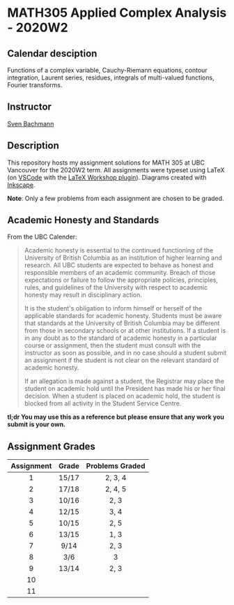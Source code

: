 # MATH305 Applied Complex Analysis - 2020W2

## Calendar desciption
Functions of a complex variable, Cauchy-Riemann equations, contour integration, Laurent series, residues, integrals of multi-valued functions, Fourier transforms.

## Instructor
[Sven Bachmann](https://personal.math.ubc.ca/~sbach/)

## Description
This repository hosts my assignment solutions for MATH 305 at UBC Vancouver for the 2020W2 term. All assignments were typeset using LaTeX 
(on [VSCode](https://code.visualstudio.com/) with the [LaTeX Workshop plugin](https://github.com/James-Yu/LaTeX-Workshop)).
Diagrams created with [Inkscape](https://inkscape.org/). 

**Note**: Only a few problems from each assignment are chosen to be graded. 

## Academic Honesty and Standards
From the UBC Calender:
> Academic honesty is essential to the continued functioning of the University of British Columbia as an institution of higher learning and research. All UBC students are expected to behave as honest and responsible members of an academic community. Breach of those expectations or failure to follow the appropriate policies, principles, rules, and guidelines of the University with respect to academic honesty may result in disciplinary action.
>
> It is the student's obligation to inform himself or herself of the applicable standards for academic honesty. Students must be aware that standards at the University of British Columbia may be different from those in secondary schools or at other institutions. If a student is in any doubt as to the standard of academic honesty in a particular course or assignment, then the student must consult with the instructor as soon as possible, and in no case should a student submit an assignment if the student is not clear on the relevant standard of academic honesty.
>
> If an allegation is made against a student, the Registrar may place the student on academic hold until the President has made his or her final decision. When a student is placed on academic hold, the student is blocked from all activity in the Student Service Centre.

**tl;dr You may use this as a reference but please ensure that any work you submit is your own.**

## Assignment Grades

| Assignment  | Grade | Problems Graded |
| :---------: | :---: | :--------------: |
| 1     |    15/17    | 2, 3, 4 |
| 2     |    17/18    | 2, 4, 5 |
| 3     |    10/16    | 2, 3    |
| 4     |    12/15    | 3, 4    |
| 5     |    10/15    | 2, 5    |
| 6     |    13/15    | 1, 3    |
| 7     |    9/14     | 2, 3    |
| 8     |    3/6      | 3       |
| 9     |    13/14    | 2, 3    |
| 10    |        |       |   
| 11    |        |       |
